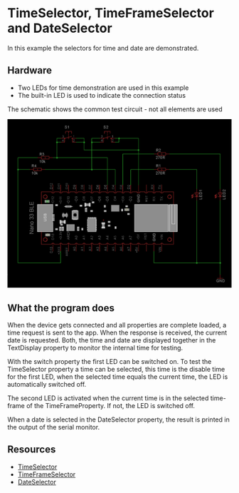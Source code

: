 # TimeSelector, TimeFrameSelector and DateSelector

In this example the selectors for time and date are demonstrated.

## Hardware

- Two LEDs for time demonstration are used in this example
- The built-in LED is used to indicate the connection status


The schematic shows the common test circuit - not all elements are used

![Test Circuit](GeneralSchematic_Nano33Ble.png)

## What the program does

When the device gets connected and all properties are complete loaded, a time request is sent to the app. When the response is received, the current date is requested. Both, the time and date are displayed together in the TextDisplay property to monitor the internal time for testing.


With the switch property the first LED can be switched on. To test the TimeSelector property a time can be selected, this time is the disable time for the first LED, when the selected time equals the current time, the LED is automatically switched off.


The second LED is activated when the current time is in the selected time-frame of the TimeFrameProperty. If not, the LED is switched off.


When a date is selected in the DateSelector property, the result is printed in the output of the serial monitor.

## Resources

- [TimeSelector](https://api.laroomy.com/p/property-classes.html#laroomyApiRefMIDTimeSel)
- [TimeFrameSelector](https://api.laroomy.com/p/property-classes.html#laroomyApiRefMIDTimeFrameSel)
- [DateSelector](https://api.laroomy.com/p/property-classes.html#laroomyApiRefMIDDateSel)
